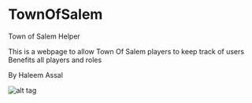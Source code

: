 # TownOfSalem
Town of Salem Helper

This is a webpage to allow Town Of Salem players to keep track of users
  Benefits all players and roles
  
  By Haleem Assal
  
  ![alt tag](imgur.com/a/O4NhX)
